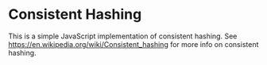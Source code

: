 # Consistent Hashing

This is a simple JavaScript implementation of consistent hashing. See https://en.wikipedia.org/wiki/Consistent_hashing for more info on consistent hashing.
